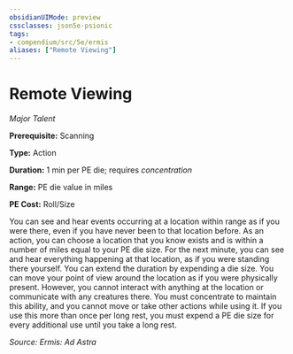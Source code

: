 ```yaml
---
obsidianUIMode: preview
cssclasses: json5e-psionic
tags:
- compendium/src/5e/ermis
aliases: ["Remote Viewing"]
---
```

# Remote Viewing
*Major Talent*  

**Prerequisite:** Scanning

**Type:** Action

**Duration:** 1 min per PE die; requires *concentration*

**Range:** PE die value in miles

**PE Cost:** Roll/Size

You can see and hear events occurring at a location within range as if you were there, even if you have never been to that location before. As an action, you can choose a location that you know exists and is within a number of miles equal to your PE die size. For the next minute, you can see and hear everything happening at that location, as if you were standing there yourself. You can extend the duration by expending a die size. You can move your point of view around the location as if you were physically present. However, you cannot interact with anything at the location or communicate with any creatures there. You must concentrate to maintain this ability, and you cannot move or take other actions while using it. If you use this more than once per long rest, you must expend a PE die size for every additional use until you take a long rest.

*Source: Ermis: Ad Astra*